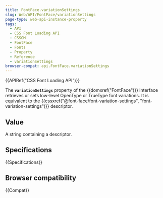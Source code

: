 ```yaml
---
title: FontFace.variationSettings
slug: Web/API/FontFace/variationSettings
page-type: web-api-instance-property
tags:
  - API
  - CSS Font Loading API
  - CSSOM
  - FontFace
  - Fonts
  - Property
  - Reference
  - variationSettings
browser-compat: api.FontFace.variationSettings
---
```

{{APIRef("CSS Font Loading API")}}

The **`variationSettings`** property of the
{{domxref("FontFace")}} interface retrieves or sets low-level OpenType or TrueType font variations.
It is equivalent to the
{{cssxref("@font-face/font-variation-settings", "font-variation-settings")}} descriptor.

## Value

A string containing a descriptor.

## Specifications

{{Specifications}}

## Browser compatibility

{{Compat}}

